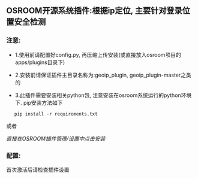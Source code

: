 ## OSROOM开源系统插件:根据ip定位, 主要针对登录位置安全检测
### 注意:
- 1.使用前请配置好config.py, 再压缩上传安装(或直接放入osroom项目的apps/plugins目录下)

- 2.安装前请保证插件主目录名称为:geoip_plugin, geoip_plugin-master之类的

- 3.此插件需要安装相关python包, 注意安装在osroom系统运行的python环境下. pip安装方法如下
 ```
    pip install -r requirements.txt
 ```
  或者

  *直接在OSROOM插件管理/设置中点击安装*


### 配置:
首次激活后请检查插件设置
